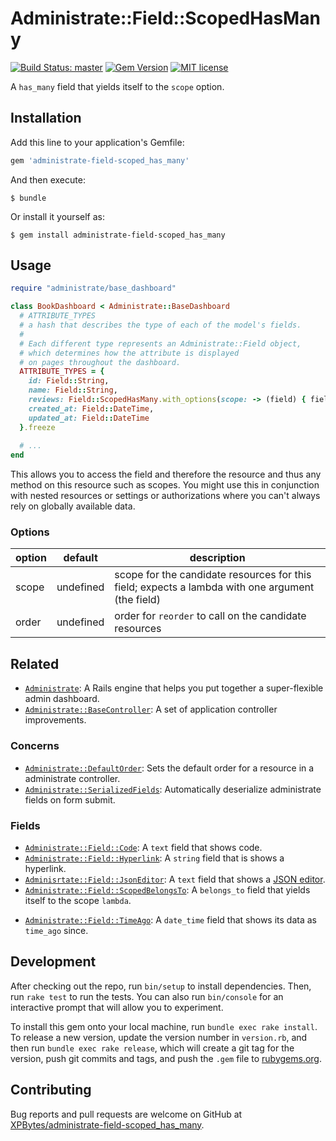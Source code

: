 # Administrate::Field::ScopedHasMany

[![Build Status: master](https://travis-ci.com/XPBytes/administrate-field-scoped_has_many.svg)](https://travis-ci.com/XPBytes/administrate-field-scoped_has_many)
[![Gem Version](https://badge.fury.io/rb/administrate-field-scoped_has_many.svg)](https://badge.fury.io/rb/administrate-field-scoped_has_many)
[![MIT license](http://img.shields.io/badge/license-MIT-brightgreen.svg)](http://opensource.org/licenses/MIT)

A `has_many` field that yields itself to the `scope` option.

## Installation

Add this line to your application's Gemfile:

```ruby
gem 'administrate-field-scoped_has_many'
```

And then execute:

    $ bundle

Or install it yourself as:

    $ gem install administrate-field-scoped_has_many

## Usage

```ruby
require "administrate/base_dashboard"

class BookDashboard < Administrate::BaseDashboard
  # ATTRIBUTE_TYPES
  # a hash that describes the type of each of the model's fields.
  #
  # Each different type represents an Administrate::Field object,
  # which determines how the attribute is displayed
  # on pages throughout the dashboard.
  ATTRIBUTE_TYPES = {
    id: Field::String,
    name: Field::String,
    reviews: Field::ScopedHasMany.with_options(scope: -> (field) { field.resource.publisher.approved_reviews } ),
    created_at: Field::DateTime,
    updated_at: Field::DateTime
  }.freeze
  
  # ...
end
```

This allows you to access the field and therefore the resource and thus any method on this resource such as scopes. You
might use this in conjunction with nested resources or settings or authorizations where you can't always rely on 
globally available data.

### Options

| option | default   | description|
|--------|-----------|------------|
| scope  | undefined | scope for the candidate resources for this field; expects a lambda with one argument (the field) |
| order | undefined | order for `reorder` to call on the candidate resources |

## Related

- [`Administrate`](https://github.com/thoughtbot/administrate): A Rails engine that helps you put together a super-flexible admin dashboard.
- [`Administrate::BaseController`](https://github.com/XPBytes/administrate-base_controller): A set of application controller improvements.

### Concerns

- [`Administrate::DefaultOrder`](https://github.com/XPBytes/administrate-default_order): Sets the default order for a resource in a administrate controller.
- [`Administrate::SerializedFields`](https://github.com/XPBytes/administrate-serialized_fields): Automatically deserialize administrate fields on form submit.

### Fields

- [`Administrate::Field::Code`](https://github.com/XPBytes/administrate-field-code): A `text` field that shows code.
- [`Administrate::Field::Hyperlink`](https://github.com/XPBytes/administrate-field-hyperlink): A `string` field that is shows a hyperlink. 
- [`Adminisrtate::Field::JsonEditor`](https://github.com/XPBytes/administrate-field-json_editor): A `text` field that shows a [JSON editor](https://github.com/josdejong/jsoneditor).
- [`Administrate::Field::ScopedBelongsTo`](https://github.com/XPBytes/administrate-field-scoped_belongs_to): A `belongs_to` field that yields itself to the scope `lambda`.  
<!-- - [`Administrate::Field::ScopedHasMany`](https://github.com/XPBytes/administrate-field-scoped_has_many): A `has_many` field that yields itself to the scope `lambda`. -->
- [`Administrate::Field::TimeAgo`](https://github.com/XPBytes/administrate-field-time_ago): A `date_time` field that shows its data as `time_ago` since.

## Development

After checking out the repo, run `bin/setup` to install dependencies. Then, run `rake test` to run the tests. You can
also run `bin/console` for an interactive prompt that will allow you to experiment.

To install this gem onto your local machine, run `bundle exec rake install`. To release a new version, update the
version number in `version.rb`, and then run `bundle exec rake release`, which will create a git tag for the version,
push git commits and tags, and push the `.gem` file to [rubygems.org](https://rubygems.org).

## Contributing

Bug reports and pull requests are welcome on GitHub at [XPBytes/administrate-field-scoped_has_many](https://github.com/XPBytes/administrate-field-scoped_has_many).
